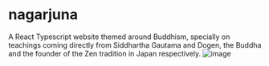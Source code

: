 # nagarjuna
A React Typescript website themed around Buddhism, specially on teachings coming directly from Siddhartha Gautama and Dogen, the Buddha and the founder of the Zen tradition in Japan respectively.
![image](https://ibb.co/XfCK8hK6)
